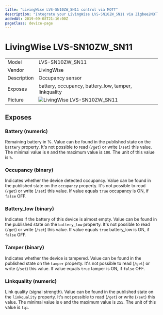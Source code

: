```yaml
---
title: "LivingWise LVS-SN10ZW_SN11 control via MQTT"
description: "Integrate your LivingWise LVS-SN10ZW_SN11 via Zigbee2MQTT with whatever smart home infrastructure you are using without the vendors bridge or gateway."
addedAt: 2019-09-08T21:16:00Z
pageClass: device-page
---
```


<!-- !!!! -->
<!-- ATTENTION: This file is auto-generated through docgen! -->
<!-- You can only edit the "Notes"-Section between the two comment lines "Notes BEGIN" and "Notes END". -->
<!-- Do not use h1 or h2 heading within "## Notes"-Section. -->
<!-- !!!! -->

# LivingWise LVS-SN10ZW_SN11

|     |     |
|-----|-----|
| Model | LVS-SN10ZW_SN11  |
| Vendor  | LivingWise  |
| Description | Occupancy sensor |
| Exposes | battery, occupancy, battery_low, tamper, linkquality |
| Picture | ![LivingWise LVS-SN10ZW_SN11](https://www.zigbee2mqtt.io/images/devices/LVS-SN10ZW_SN11.jpg) |


<!-- Notes BEGIN: You can edit here. Add "## Notes" headline if not already present. -->


<!-- Notes END: Do not edit below this line -->


## Exposes

### Battery (numeric)
Remaining battery in %.
Value can be found in the published state on the `battery` property.
It's not possible to read (`/get`) or write (`/set`) this value.
The minimal value is `0` and the maximum value is `100`.
The unit of this value is `%`.

### Occupancy (binary)
Indicates whether the device detected occupancy.
Value can be found in the published state on the `occupancy` property.
It's not possible to read (`/get`) or write (`/set`) this value.
If value equals `true` occupancy is ON, if `false` OFF.

### Battery_low (binary)
Indicates if the battery of this device is almost empty.
Value can be found in the published state on the `battery_low` property.
It's not possible to read (`/get`) or write (`/set`) this value.
If value equals `true` battery_low is ON, if `false` OFF.

### Tamper (binary)
Indicates whether the device is tampered.
Value can be found in the published state on the `tamper` property.
It's not possible to read (`/get`) or write (`/set`) this value.
If value equals `true` tamper is ON, if `false` OFF.

### Linkquality (numeric)
Link quality (signal strength).
Value can be found in the published state on the `linkquality` property.
It's not possible to read (`/get`) or write (`/set`) this value.
The minimal value is `0` and the maximum value is `255`.
The unit of this value is `lqi`.

